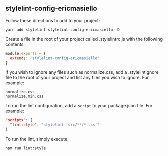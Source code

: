 ## stylelint-config-ericmasiello

Follow these directions to add to your project:

```shell
yarn add stylelint stylelint-config-ericmasiello -D
```

Create a file in the root of your project called .stylelintrc.js with the following contents:

```js
module.exports = {
  extends: 'stylelint-config-ericmasiello'
}
```

If you wish to ignore any files such as normalize.css, add a .stylelintignore file to the root of your project and list any files you wish to ignore. For example:

```
normalize.css
normalize.min.css
```
To run the lint configuration, add a `script` to your package.json file. For example:

```json
"scripts": {
  "lint:style": "stylelint 'src/**/*.css'"
}
```
To run the lint, simply execute:
```shell
npm run lint:style
```
